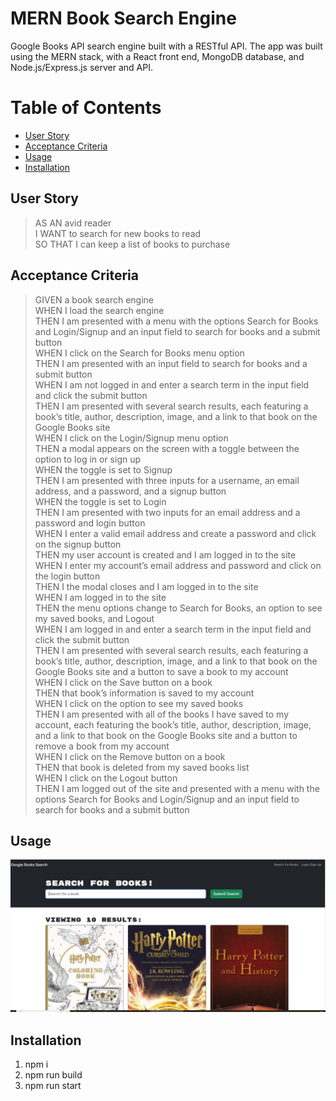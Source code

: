 # MERN Book Search Engine

 Google Books API search engine built with a RESTful API. The app was built using the MERN stack, with a React front end, MongoDB database, and Node.js/Express.js server and API. 

# Table of Contents
* [User Story](#userstory)
* [Acceptance Criteria](#acceptancecriteria)
* [Usage](#usage)
* [Installation](#installation)

## User Story
> AS AN avid reader <br>
> I WANT to search for new books to read <br>
> SO THAT I can keep a list of books to purchase <br>

## Acceptance Criteria
> GIVEN a book search engine <br>
> WHEN I load the search engine <br>
> THEN I am presented with a menu with the options Search for Books and Login/Signup and an input field to search for books and a submit button <br>
> WHEN I click on the Search for Books menu option <br>
> THEN I am presented with an input field to search for books and a submit button <br>
> WHEN I am not logged in and enter a search term in the input field and click the submit button <br>
> THEN I am presented with several search results, each featuring a book’s title, author, description, image, and a link to that book on the Google Books site <br>
> WHEN I click on the Login/Signup menu option <br>
> THEN a modal appears on the screen with a toggle between the option to log in or sign up <br>
> WHEN the toggle is set to Signup <br>
> THEN I am presented with three inputs for a username, an email address, and a password, and a signup button <br>
> WHEN the toggle is set to Login <br>
> THEN I am presented with two inputs for an email address and a password and login button <br>
> WHEN I enter a valid email address and create a password and click on the signup button <br>
> THEN my user account is created and I am logged in to the site <br>
> WHEN I enter my account’s email address and password and click on the login button <br>
> THEN I the modal closes and I am logged in to the site <br>
> WHEN I am logged in to the site <br>
> THEN the menu options change to Search for Books, an option to see my saved books, and Logout <br>
> WHEN I am logged in and enter a search term in the input field and click the submit button <br>
> THEN I am presented with several search results, each featuring a book’s title, author, description, image, and a link to that book on the Google Books site and a button to save a book to my account <br>
> WHEN I click on the Save button on a book <br>
> THEN that book’s information is saved to my account <br>
> WHEN I click on the option to see my saved books <br>
> THEN I am presented with all of the books I have saved to my account, each featuring the book’s title, author, description, image, and a link to that book on the Google Books site and a button to remove a book from my account <br>
> WHEN I click on the Remove button on a book <br>
> THEN that book is deleted from my saved books list <br>
> WHEN I click on the Logout button <br>
> THEN I am logged out of the site and presented with a menu with the options Search for Books and Login/Signup and an input field to search for books and a submit button   <br>


## Usage
!["screenshot"](Develop/screenshot.JPG)

## Installation
1. npm i
2. npm run build
3. npm run start
